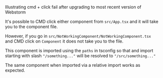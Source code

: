 Illustrating cmd + click fail after upgrading to most recent version of Webstorm

It's possible to CMD click either component from `src/App.tsx` and it will take you to the component file.

However, if you go in `src/NotWorkingComponent/NotWorkingComponent.tsx` and CMD click on `Component` it does not take you to the file. 

This component is imported using the `paths` in tsconfig so that and import starting with slash `"/something..."` will be resolved to `"/src/something..."` 

The same component when imported via a relative import works as expected.
